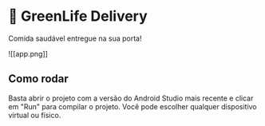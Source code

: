 # 🍏 GreenLife Delivery
Comida saudável entregue na sua porta!

![[app.png]]

## Como rodar
Basta abrir o projeto com a versão do Android Studio mais recente e clicar em "Run" para compilar o projeto. Você pode escolher qualquer dispositivo virtual ou físico.